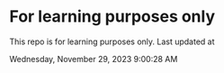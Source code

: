 # For learning purposes only
This repo is for learning purposes only.
Last updated at

Wednesday, November 29, 2023 9:00:28 AM

